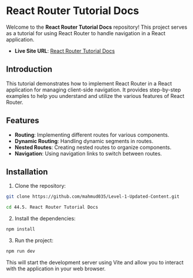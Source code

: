 # React Router Tutorial Docs

Welcome to the **React Router Tutorial Docs** repository! This project serves as a tutorial for using React Router to handle navigation in a React application.

- **Live Site URL**: [React Router Tutorial Docs](https://react-router-tutorial-docs-batch-09.netlify.app/)

## Introduction

This tutorial demonstrates how to implement React Router in a React application for managing client-side navigation. It provides step-by-step examples to help you understand and utilize the various features of React Router.

## Features

- **Routing**: Implementing different routes for various components.
- **Dynamic Routing**: Handling dynamic segments in routes.
- **Nested Routes**: Creating nested routes to organize components.
- **Navigation**: Using navigation links to switch between routes.

## Installation

1. Clone the repository:

```sh
git clone https://github.com/mahmud035/Level-1-Updated-Content.git

cd 44.5. React Router Tutorial Docs
```

2. Install the dependencies:

```sh
npm install
```

3. Run the project:

```sh
npm run dev
```

This will start the development server using Vite and allow you to interact with the application in your web browser.
